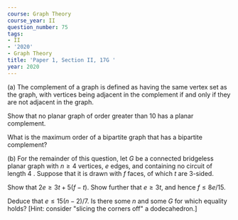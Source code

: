 ```yaml
---
course: Graph Theory
course_year: II
question_number: 75
tags:
- II
- '2020'
- Graph Theory
title: 'Paper 1, Section II, 17G '
year: 2020
---
```




(a) The complement of a graph is defined as having the same vertex set as the graph, with vertices being adjacent in the complement if and only if they are not adjacent in the graph.

Show that no planar graph of order greater than 10 has a planar complement.

What is the maximum order of a bipartite graph that has a bipartite complement?

(b) For the remainder of this question, let $G$ be a connected bridgeless planar graph with $n \geqslant 4$ vertices, $e$ edges, and containing no circuit of length 4 . Suppose that it is drawn with $f$ faces, of which $t$ are 3-sided.

Show that $2 e \geqslant 3 t+5(f-t)$. Show further that $e \geqslant 3 t$, and hence $f \leqslant 8 e / 15$.

Deduce that $e \leqslant 15(n-2) / 7$. Is there some $n$ and some $G$ for which equality holds? [Hint: consider "slicing the corners off" a dodecahedron.]